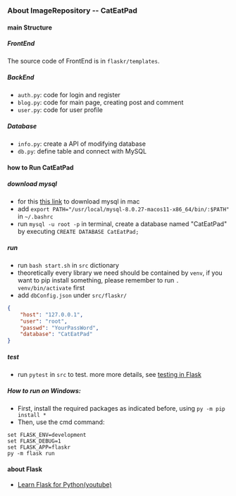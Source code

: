 ### About ImageRepository -- CatEatPad
#### main Structure
##### FrontEnd 
The source code of FrontEnd is in `flaskr/templates`. 
##### BackEnd 
- `auth.py`: code for login and register
- `blog.py`: code for main page, creating post and comment
- `user.py`: code for user profile
##### Database 
- `info.py`: create a API of modifying database 
- `db.py`: define table and connect with MySQL

#### how to Run CatEatPad
##### download mysql
- for this [this link](https://dev.mysql.com/doc/refman/8.0/en/macos-installation-pkg.html) to download mysql in mac
- add `export PATH="/usr/local/mysql-8.0.27-macos11-x86_64/bin/:$PATH"` in `~/.bashrc`
- run `mysql -u root -p` in terminal, create a database named "CatEatPad" by executing `CREATE DATABASE CatEatPad;`

##### run
- run `bash start.sh` in `src` dictionary 
- theoretically every library we need should be contained by `venv`, if you want to pip install something,  please remember to run `. venv/bin/activate` first
- add `dbConfig.json` under `src/flaskr/` 
```json
{
    "host": "127.0.0.1",
    "user": "root",
    "passwd": "YourPassWord",
    "database": "CatEatPad"
}
```

##### test
- run `pytest` in `src` to test. more more details, see [testing in Flask](https://flask.palletsprojects.com/en/2.0.x/testing/)

##### How to run on Windows:
- First, install the required packages as indicated before, using   `py -m pip install *`
- Then, use the cmd command:
```
set FLASK_ENV=development
set FLASK_DEBUG=1
set FLASK_APP=flaskr
py -m flask run
```

#### about Flask
- [Learn Flask for Python(youtube)](https://www.youtube.com/watch?v=Z1RJmh_OqeA)
